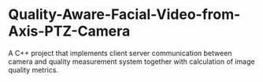 # Quality-Aware-Facial-Video-from-Axis-PTZ-Camera
A C++ project that implements client server communication between camera and quality measurement system together with calculation of image quality metrics.

